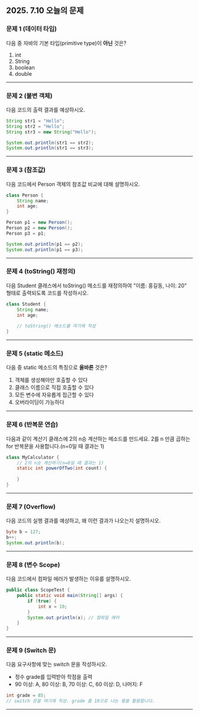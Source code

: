 ## 2025. 7.10 오늘의 문제

### 문제 1 (데이터 타입)
다음 중 자바의 기본 타입(primitive type)이 **아닌** 것은?
1. int
2. String
3. boolean
4. double

---

### 문제 2 (불변 객체)
다음 코드의 출력 결과를 예상하시오.
```java
String str1 = "Hello";
String str2 = "Hello";
String str3 = new String("Hello");

System.out.println(str1 == str2);
System.out.println(str1 == str3);
```

---

### 문제 3 (참조값)
다음 코드에서 Person 객체의 참조값 비교에 대해 설명하시오.
```java
class Person {
    String name;
    int age;
}

Person p1 = new Person();
Person p2 = new Person();
Person p3 = p1;

System.out.println(p1 == p2);
System.out.println(p1 == p3);
```

---

### 문제 4 (toString() 재정의)
다음 Student 클래스에서 toString() 메소드를 재정의하여 "이름: 홍길동, 나이: 20" 형태로 출력되도록 코드를 작성하시오.
```java
class Student {
    String name;
    int age;
     
    // toString() 메소드를 여기에 작성
}
```

---

### 문제 5 (static 메소드)
다음 중 static 메소드의 특징으로 **올바른** 것은?
1. 객체를 생성해야만 호출할 수 있다
2. 클래스 이름으로 직접 호출할 수 있다
3. 모든 변수에 자유롭게 접근할 수 있다
4. 오버라이딩이 가능하다

---

### 문제 6 (반복문 연습)
다음과 같이 계산기 클래스에 2의 n승 계산하는 메소드를 만드세요.
2를 n 만큼 곱하는 for 반복문을 사용합니다.(n=0일 때 결과는 1)

```java
class MyCalculator {
    // 2의 n승 계산하기(n=0일 때 결과는 1)
    static int powerOfTwo(int count) {  
     
    }
}
```
---

### 문제 7 (Overflow)
다음 코드의 실행 결과를 예상하고, 왜 이런 결과가 나오는지 설명하시오.
```java
byte b = 127;
b++;
System.out.println(b);
```

---

### 문제 8 (변수 Scope)
다음 코드에서 컴파일 에러가 발생하는 이유를 설명하시오.
```java
public class ScopeTest {
    public static void main(String[] args) {
        if (true) {
            int x = 10;
        }
        System.out.println(x); // 컴파일 에러
    }
}
```
---

### 문제 9 (Switch 문)
다음 요구사항에 맞는 switch 문을 작성하시오.
- 정수 grade를 입력받아 학점을 출력
- 90 이상: A, 80 이상: B, 70 이상: C, 60 이상: D, 나머지: F

```java
int grade = 85;
// switch 문을 여기에 작성. grade 를 10으로 나눈 몫을 활용합니다.
```
---

